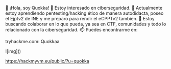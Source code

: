 👋 ¡Hola, soy Quokka!
👀 Estoy interesado en ciberseguridad.
🌱 Actualmente estoy aprendiendo pentesting/hacking ético de manera autodidacta, poseo el Ejptv2 de INE y me preparo para rendir el eCPPTv2 tambien.
💞️ Estoy buscando colaborar en lo que pueda, ya sea en CTF, comunidades y todo lo relacionado con la ciberseguridad.
📫 Puedes encontrarme en:  

tryhackme.com: Quokkaa 

![img](<script src="https://tryhackme.com/badge/1951178"></script>)

https://hackmyvm.eu/public/?u=quokka
